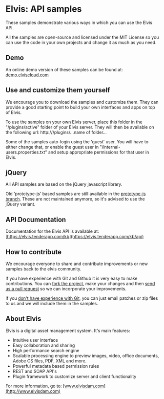 Elvis: API samples
=======================================

These samples demonstrate various ways in which you can use the Elvis API.

All the samples are open-source and licensed under the MIT License so you can use the code in your own projects and change it as much as you need.


Demo
--------
An online demo version of these samples can be found at: [demo.elviscloud.com](http://demo.elviscloud.com)


Use and customize them yourself
--------
We encourage you to download the samples and customize them. They can provide a good starting point to build your own interfaces and apps on top of Elvis.

To use the samples on your own Elvis server, place this folder in the "<config>/plugins/active" folder of your Elvis server. They will then be available on the following url: http://<yourserver>/plugins/...name of folder...

Some of the samples auto-login using the 'guest' user. You will have to either change that, or enable the guest user in "<config>/internal-users.properties.txt" and setup appropriate permissions for that user in Elvis.


jQuery
--------
All API samples are based on the jQuery javascript library.

Old 'prototype-js' based samples are still available in the [prototype-js branch](https://github.com/dutchsoftware/elvis-API-samples/tree/prototype-js). These are not maintained anymore, so it's advised to use the jQuery variant.


API Documentation
--------
Documentation for the Elvis API is available at: [https://elvis.tenderapp.com/kb](https://elvis.tenderapp.com/kb/api)


How to contribute
--------
We encourage everyone to share and contribute improvements or new samples back to the elvis community.

If you have experience with Git and Github it is very easy to make contributions. You can [fork the project](http://help.github.com/forking), make your changes and then [send us a pull request](http://help.github.com/pull-requests) so we can incorporate your improvements.

If you [don't have experience with Git](http://help.github.com), you can just email patches or zip files to us and we will include them in the samples.


About Elvis
--------
Elvis is a digital asset management system. It's main features:

- Intuitive user interface
- Easy collaboration and sharing
- High performance search engine
- Scalable processing engine to preview images, video, office documents, Adobe CS files, PDF, XML and more.
- Powerful metadata based permission rules
- REST and SOAP API's
- Plugin framework to customize server and client functionality

For more information, go to: [www.elvisdam.com](http://www.elvisdam.com)
